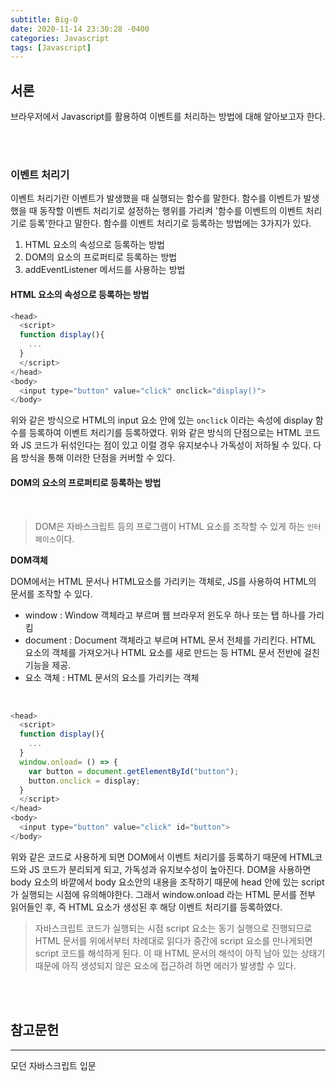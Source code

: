 ```yaml
---
subtitle: Big-O
date: 2020-11-14 23:30:28 -0400
categories: Javascript 
tags: [Javascript]
---
```


## 서론
브라우저에서 Javascript를 활용하여 이벤트를 처리하는 방법에 대해 알아보고자 한다.

<br><br>

### 이벤트 처리기

이벤트 처리기란 이벤트가 발생했을 때 실행되는 함수를 말한다. 함수를 이벤트가 발생했을 때 동작할 이벤트 처리기로 설정하는 행위를 가리켜 '함수를 이벤트의 이벤트 처리기로 등록'한다고 말한다. 함수를 이벤트 처리기로 등록하는 방법에는 3가지가 있다.

1. HTML 요소의 속성으로 등록하는 방법
1. DOM의 요소의 프로퍼티로 등록하는 방법
1. addEventListener 메서드를 사용하는 방법


#### HTML 요소의 속성으로 등록하는 방법

```javascript
<head>
  <script>
  function display(){
    ...
  }
  </script>
</head>
<body>
  <input type="button" value="click" onclick="display()">
</body>
```

위와 같은 방식으로 HTML의 input 요소 안에 있는 `onclick` 이라는 속성에 display 함수를 등록하여 이벤트 처리기를 등록하였다.
위와 같은 방식의 단점으로는 HTML 코드와 JS 코드가 뒤섞인다는 점이 있고 이럴 경우 유지보수나 가독성이 저하될 수 있다.
다음 방식을 통해 이러한 단점을 커버할 수 있다.

#### DOM의 요소의 프로퍼티로 등록하는 방법
<br>

> DOM은 자바스크립트 등의 프로그램이 HTML 요소를 조작할 수 있게 하는 `인터페이스`이다.

**DOM객체**

DOM에서는 HTML 문서나 HTML요소를 가리키는 객체로, JS를 사용하여 HTML의 문서를 조작할 수 있다.

- window : Window 객체라고 부르며 웹 브라우저 윈도우 하나 또는 탭 하나를 가리킴
- document : Document 객체라고 부르며 HTML 문서 전체를 가리킨다. HTML 요소의 객체를 가져오거나 HTML 요소를 새로 만드는 등 HTML 문서 전반에 걸친 기능을 제공.
- 요소 객체 : HTML 문서의 요소를 가리키는 객체

<br>

```javascript
<head>
  <script>
  function display(){
    ...
  }
  window.onload= () => {
    var button = document.getElementById("button");
    button.onclick = display;
  }
  </script>
</head>
<body>
  <input type="button" value="click" id="button">
</body>
```

위와 같은 코드로 사용하게 되면 DOM에서 이벤트 처리기를 등록하기 때문에 HTML코드와 JS 코드가 분리되게 되고, 가독성과 유지보수성이 높아진다.
DOM을 사용하면 body 요소의 바깥에서 body 요소안의 내용을 조작하기 때문에 head 안에 있는 script 가 실행되는 시점에 유의해야한다. 그래서 window.onload 라는 HTML 문서를 전부 읽어들인 후, 즉 HTML 요소가 생성된 후 해당 이벤트 처리기를 등록하였다.



> 자바스크립트 코드가 실행되는 시점
script 요소는 동기 실행으로 진행되므로 HTML 문서를 위에서부터 차례대로 읽다가 중간에 script 요소를 만나게되면 script 코드를 해석하게 된다. 이 때 HTML 문서의 해석이 아직 남아 있는 상태기 때문에 아직 생성되지 않은 요소에 접근하려 하면 에러가 발생할 수 있다.



<br><br>

## 참고문헌 

<hr>

모던 자바스크립트 입문